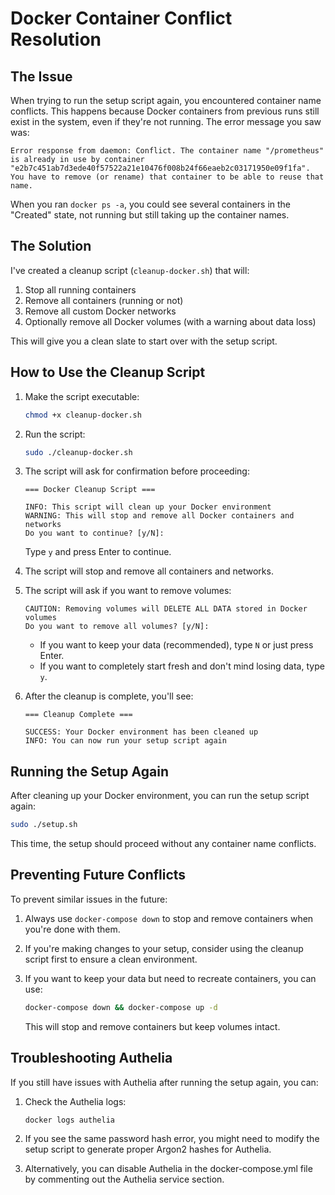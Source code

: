 # Docker Container Conflict Resolution

## The Issue

When trying to run the setup script again, you encountered container name conflicts. This happens because Docker containers from previous runs still exist in the system, even if they're not running. The error message you saw was:

```
Error response from daemon: Conflict. The container name "/prometheus" is already in use by container "e2b7c451ab7d3ede40f57522a21e10476f008b24f66eaeb2c03171950e09f1fa". You have to remove (or rename) that container to be able to reuse that name.
```

When you ran `docker ps -a`, you could see several containers in the "Created" state, not running but still taking up the container names.

## The Solution

I've created a cleanup script (`cleanup-docker.sh`) that will:

1. Stop all running containers
2. Remove all containers (running or not)
3. Remove all custom Docker networks
4. Optionally remove all Docker volumes (with a warning about data loss)

This will give you a clean slate to start over with the setup script.

## How to Use the Cleanup Script

1. Make the script executable:
   ```bash
   chmod +x cleanup-docker.sh
   ```

2. Run the script:
   ```bash
   sudo ./cleanup-docker.sh
   ```

3. The script will ask for confirmation before proceeding:
   ```
   === Docker Cleanup Script ===

   INFO: This script will clean up your Docker environment
   WARNING: This will stop and remove all Docker containers and networks
   Do you want to continue? [y/N]:
   ```
   Type `y` and press Enter to continue.

4. The script will stop and remove all containers and networks.

5. The script will ask if you want to remove volumes:
   ```
   CAUTION: Removing volumes will DELETE ALL DATA stored in Docker volumes
   Do you want to remove all volumes? [y/N]:
   ```
   - If you want to keep your data (recommended), type `N` or just press Enter.
   - If you want to completely start fresh and don't mind losing data, type `y`.

6. After the cleanup is complete, you'll see:
   ```
   === Cleanup Complete ===

   SUCCESS: Your Docker environment has been cleaned up
   INFO: You can now run your setup script again
   ```

## Running the Setup Again

After cleaning up your Docker environment, you can run the setup script again:

```bash
sudo ./setup.sh
```

This time, the setup should proceed without any container name conflicts.

## Preventing Future Conflicts

To prevent similar issues in the future:

1. Always use `docker-compose down` to stop and remove containers when you're done with them.

2. If you're making changes to your setup, consider using the cleanup script first to ensure a clean environment.

3. If you want to keep your data but need to recreate containers, you can use:
   ```bash
   docker-compose down && docker-compose up -d
   ```
   This will stop and remove containers but keep volumes intact.

## Troubleshooting Authelia

If you still have issues with Authelia after running the setup again, you can:

1. Check the Authelia logs:
   ```bash
   docker logs authelia
   ```

2. If you see the same password hash error, you might need to modify the setup script to generate proper Argon2 hashes for Authelia.

3. Alternatively, you can disable Authelia in the docker-compose.yml file by commenting out the Authelia service section.
